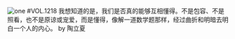 ![one](http://image.wufazhuce.com/FqMJL9ABVW-9kMarwDaDcLB-SUmN)
#VOL.1218
我想知道的是，我们是否真的能够互相懂得。不是包容、不是照看，也不是原谅或宠爱，而是懂得，像解一道数学题那样，经过曲折和明暗去明白一个人的内心。 by 陶立夏